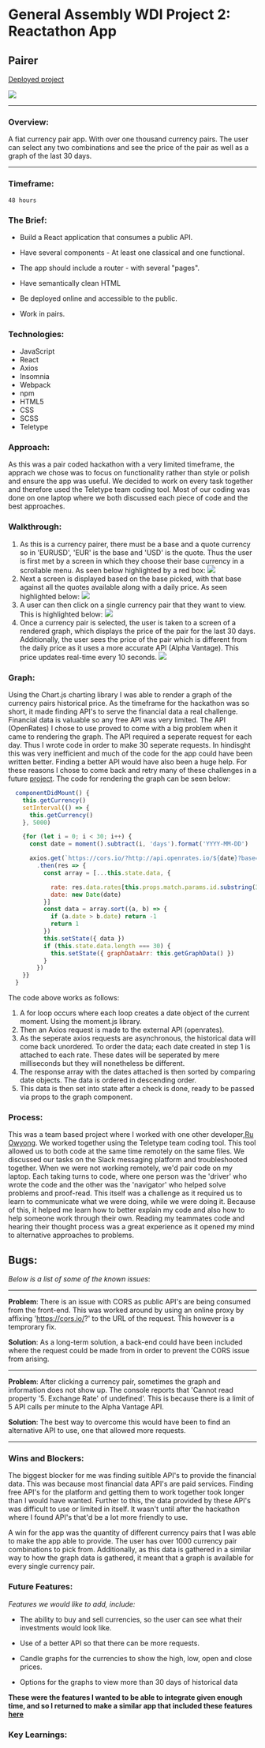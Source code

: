 # General Assembly WDI Project 2: Reactathon App
## Pairer
[Deployed project](https://financial-data-api.herokuapp.com/EUR)

![](https://media.giphy.com/media/fUHVPoY76vIOyNAtUn/giphy.gif)
___
### Overview:
A fiat currency pair app. With over one thousand currency pairs. The user can select any two combinations and see the price of the pair as well as a graph of the last 30 days.
___

### Timeframe:
    48 hours

### The Brief:

* Build a React application that consumes a public API.

* Have several components - At least one classical and one functional.

* The app should include a router - with several "pages".

* Have semantically clean HTML

* Be deployed online and accessible to the public.

* Work in pairs.

### Technologies:

* JavaScript
* React
* Axios
* Insomnia
* Webpack
* npm
* HTML5
* CSS
* SCSS
* Teletype


### Approach:
As this was a pair coded hackathon with a very limited timeframe, the apprach we chose was to focus on functionality rather than style or polish and ensure the app was useful. We decided to work on every task together and therefore used the Teletype team coding tool. Most of our coding was done on one laptop where we both discussed each piece of code and the best approaches.

### Walkthrough: 
1. As this is a currency pairer, there must be a base and a quote currency so in 'EURUSD', 'EUR' is the base and 'USD' is the quote. Thus the user is first met by a screen in which they choose their base currency in a scrollable menu. As seen below highlighted by a red box:
 ![](https://i.imgur.com/JeJCQj4.png)
2. Next a screen is displayed based on the base picked, with that base against all the quotes available along with a daily price. As seen highlighted below:
 ![](https://i.imgur.com/ZXQ7WkR.png)
3. A user can then click on a single currency pair that they want to view. This is highlighted below:
 ![](https://i.imgur.com/ohEyBCE.png)
4. Once a currency pair is selected, the user is taken to a screen of a rendered graph, which displays the price of the pair for the last 30 days. Additionally, the user sees the price of the pair which is different from the daily price as it uses a more accurate API (Alpha Vantage). This price updates real-time every 10 seconds.
 ![](https://i.imgur.com/6BqqEj9.png)
 
 ### Graph:
Using the Chart.js charting library I was able to render a graph of the currency pairs historical price. As the timeframe for the hackathon was so short, it made finding API's to serve the financial data a real challenge. Financial data is valuable so any free API was very limited. The API (OpenRates) I chose to use proved to come with a big problem when it came to rendering the graph. The API required a seperate request for each day. Thus I wrote code in order to make 30 seperate requests. In hindisght this was very inefficient and much of the code for the app could have been written better. Finding a better API would have also been a huge help. For these reasons I chose to come back and retry many of these challenges in a future [project](https://github.com/stephanoparaskeva/wdi-project-4-infinite). The code for rendering the graph can be seen below:
```javascript
  componentDidMount() {
    this.getCurrency()
    setInterval(() => {
      this.getCurrency()
    }, 5000)

    {for (let i = 0; i < 30; i++) {
      const date = moment().subtract(i, 'days').format('YYYY-MM-DD')

      axios.get(`https://cors.io/?http://api.openrates.io/${date}?base=${this.props.match.params.id.substring(0,3)}`)
        .then(res => {
          const array = [...this.state.data, {

            rate: res.data.rates[this.props.match.params.id.substring(3,7)],
            date: new Date(date)
          }]
          const data = array.sort((a, b) => {
            if (a.date > b.date) return -1
            return 1
          })
          this.setState({ data })
          if (this.state.data.length === 30) {
            this.setState({ graphDataArr: this.getGraphData() })
          }
        })
    }}
  }
```
The code above works as follows:
1. A for loop occurs where each loop creates a date object of the current moment. Using the moment.js library.
2. Then an Axios request is made to the external API (openrates).
3. As the seperate axios requests are asynchronous, the historical data will come back unordered. To order the data; each date created in step 1 is attached to each rate. These dates will be seperated by mere milliseconds but they will nonetheless be different.
4. The response array with the dates attached is then sorted by comparing date objects. The data is ordered in descending order.
5. This data is then set into state after a check is done, ready to be passed via props to the graph component.

### Process:
This was a team based project where I worked with one other developer,[Ru Owyong](https://github.com/rulette). We worked together using the Teletype team coding tool. This tool allowed us to both code at the same time remotely on the same files. We discussed our tasks on the Slack messaging platform and troubleshooted together. When we were not working remotely, we'd pair code on my laptop. Each taking turns to code, where one person was the 'driver' who wrote the code and the other was the 'navigator' who helped solve problems and proof-read. This itself was a challenge as it required us to learn to communicate what we were doing, while we were doing it. Because of this, it helped me learn how to better explain my code and also how to help someone work through their own. Reading my teammates code and hearing their thought process was a great experience as it opened my mind to alternative approaches to problems.

## Bugs:
*Below is a list of some of the known issues*:

---

**Problem**: There is an issue with CORS as public API's are being consumed from the front-end. This was worked around by using an online proxy by affixing 'https://cors.io/?' to the URL of the request. This however is a temprorary fix.

**Solution**: As a long-term solution, a back-end could have been included where the request could be made from in order to prevent the CORS issue from arising.

---

**Problem**: After clicking a currency pair, sometimes the graph and information does not show up. The console reports that 'Cannot read property '5. Exchange Rate' of undefined'. This is because there is a limit of 5 API calls per minute to the Alpha Vantage API.

**Solution**: The best way to overcome this would have been to find an alternative API to use, one that allowed more requests.

---

### Wins and Blockers:

The biggest blocker for me was finding suitible API's to provide the financial data. This was because most financial data API's are paid services. Finding free API's for the platform and getting them to work together took longer than I would have wanted. Further to this, the data provided by these API's was difficult to use or limited in itself. It wasn't until after the hackathon where I found API's that'd be a lot more friendly to use.

A win for the app was the quantity of different currency pairs that I was able to make the app able to provide. The user has over 1000 currency pair combinations to pick from. Additionally, as this data is gathered in a similar way to how the graph data is gathered, it meant that a graph is available for every single currency pair.

### Future Features:

*Features we would like to add, include:*

* The ability to buy and sell currencies, so the user can see what their investments would look like. 

* Use of a better API so that there can be more requests.

* Candle graphs for the currencies to show the high, low, open and close prices.

* Options for the graphs to view more than 30 days of historical data

**These were the features I wanted to be able to integrate given enough time, and so I returned to make a similar app that included these features [here](http://crypto-infinite.herokuapp.com/)**

### Key Learnings:
